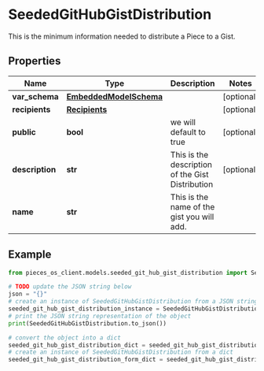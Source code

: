 # SeededGitHubGistDistribution

This is the minimum information needed to distribute a Piece to a Gist.

## Properties

Name | Type | Description | Notes
------------ | ------------- | ------------- | -------------
**var_schema** | [**EmbeddedModelSchema**](EmbeddedModelSchema) |  | [optional] 
**recipients** | [**Recipients**](Recipients) |  | [optional] 
**public** | **bool** | we will default to true | [optional] 
**description** | **str** | This is the description of the Gist Distribution | [optional] 
**name** | **str** | This is the name of the gist you will add. | 

## Example

```python
from pieces_os_client.models.seeded_git_hub_gist_distribution import SeededGitHubGistDistribution

# TODO update the JSON string below
json = "{}"
# create an instance of SeededGitHubGistDistribution from a JSON string
seeded_git_hub_gist_distribution_instance = SeededGitHubGistDistribution.from_json(json)
# print the JSON string representation of the object
print(SeededGitHubGistDistribution.to_json())

# convert the object into a dict
seeded_git_hub_gist_distribution_dict = seeded_git_hub_gist_distribution_instance.to_dict()
# create an instance of SeededGitHubGistDistribution from a dict
seeded_git_hub_gist_distribution_form_dict = seeded_git_hub_gist_distribution.from_dict(seeded_git_hub_gist_distribution_dict)
```



